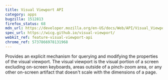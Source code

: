 ```yaml
---
title: Visual Viewport API
category: apps
bugzilla: 1512813
firefox_status: 68
mdn_url: https://developer.mozilla.org/en-US/docs/Web/API/Visual_Viewport_API
spec_url: https://wicg.github.io/visual-viewport/
webkit_ref: feature-visual-viewport-api
chrome_ref: 5737866978131968
---
```


Provides an explicit mechanism for querying and modifying the properties of the visual viewport. The visual viewport is the visual portion of a screen excluding on-screen keyboards, areas outside of a pinch-zoom area, or any other on-screen artifact that doesn't scale with the dimensions of a page.
